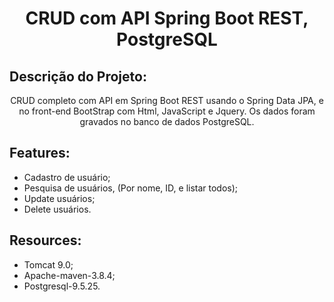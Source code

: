 <h1 align="center">CRUD com API Spring Boot REST, PostgreSQL</h1>

## Descrição do Projeto:

<p align="center">CRUD completo com API em Spring Boot REST usando o Spring Data JPA, e no front-end BootStrap com Html, 
  JavaScript e Jquery. Os dados foram gravados no banco de dados PostgreSQL.
  
</p>

## Features:

- Cadastro de usuário;
- Pesquisa de usuários, (Por nome, ID, e listar todos);
- Update usuários;
- Delete usuários.

## Resources:

- Tomcat 9.0;
- Apache-maven-3.8.4;
- Postgresql-9.5.25.


